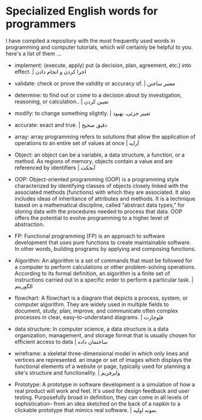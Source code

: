 # Specialized English words for programmers
I have compiled a repository with the most frequently used words in programming and computer tutorials, which will certainly be helpful to you.
here's a list of them ...

- implement: (execute, apply) put (a decision, plan, agreement, etc.) into effect. | اجرا کردن و انجام دادن
- validate: check or prove the validity or accuracy of. |  معتبر ساختن
- determine: to find out or come to a decision about by investigation, reasoning, or calculation.. | تعیین کردن
- modify: to change something slightly. | تغییر جزئی، بهبود
- accurate: exact and true. | دقیق صحیح
- array: array programming refers to solutions that allow the application of operations to an entire set of values at once | آرایه
- Object: an object can be a variable, a data structure, a function, or a method. As regions of memory, objects contain a value and are referenced by identifiers | آبجکت

- OOP: Object-oriented programming (OOP) is a programming style characterized by identifying classes of objects closely linked with the associated methods (functions) with which they are associated. It also includes ideas of inheritance of attributes and methods. It is a technique based on a mathematical discipline, called “abstract data types,” for storing data with the procedures needed to process that data. OOP offers the potential to evolve programming to a higher level of abstraction.

- FP: Functional programming (FP) is an approach to software development that uses pure functions to create maintainable software. In other words, building programs by applying and composing functions.

- Algorithm: An algorithm is a set of commands that must be followed for a computer to perform calculations or other problem-solving operations. According to its formal definition, an algorithm is a finite set of instructions carried out in a specific order to perform a particular task. | الگوریتم

- flowchart: A flowchart is a diagram that depicts a process, system, or computer algorithm. They are widely used in multiple fields to document, study, plan, improve, and communicate often complex processes in clear, easy-to-understand diagrams. | فلوچارت

- data structure: In computer science, a data structure is a data organization, management, and storage format that is usually chosen for efficient access to data | ساختمان داده

- wireframe: a skeletal three-dimensional model in which only lines and vertices are represented.
an image or set of images which displays the functional elements of a website or page, typically used for planning a site's structure and functionality. | وایرفریم

- Prototype: A prototype in software development is a simulation of how a real product will work and feel. It's used for design feedback and user testing. Purposefully broad in definition, they can come in all levels of sophistication– from an idea sketched on the back of a napkin to a clickable prototype that mimics real software. | نمونه اولیه



